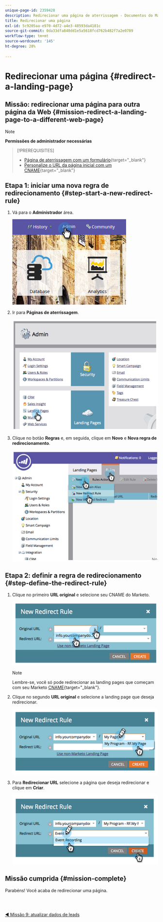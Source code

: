 ```yaml
---
unique-page-id: 2359428
description: Redirecionar uma página de aterrissagem - Documentos do Marketo - Documentação do produto
title: Redirecionar uma página
exl-id: 5c9205aa-e970-4d72-a4e3-48593da4181c
source-git-commit: 0da33dfa840dd1e5a5618fcd762b482f7a2e0789
workflow-type: tm+mt
source-wordcount: '145'
ht-degree: 28%

---
```


# Redirecionar uma página {#redirect-a-landing-page}

## Missão: redirecionar uma página para outra página da Web {#mission-redirect-a-landing-page-to-a-different-web-page}

>[!NOTE]
>
>**Permissões de administrador necessárias**

>[!PREREQUISITES]
>
>* [Página de aterrissagem com um formulário](/help/marketo/getting-started/quick-wins/landing-page-with-a-form.md){target=&quot;_blank&quot;}
>* [Personalize o URL da página inicial com um CNAME](/help/marketo/product-docs/demand-generation/landing-pages/landing-page-actions/customize-your-landing-page-urls-with-a-cname.md){target=&quot;_blank&quot;}


## Etapa 1: iniciar uma nova regra de redirecionamento {#step-start-a-new-redirect-rule}

1. Vá para o **Administrador** área.

   ![](assets/admin.png)

1. Ir para **Páginas de aterrissagem**.

   ![](assets/image2014-9-24-13-3a28-3a43.png)

1. Clique no botão **Regras** e, em seguida, clique em **Novo** e **Nova regra de redirecionamento**.

   ![](assets/image2014-9-24-13-3a28-3a59.png)

## Etapa 2: definir a regra de redirecionamento {#step-define-the-redirect-rule}

1. Clique no primeiro **URL original** e selecione seu CNAME do Marketo.

   ![](assets/image2014-9-24-13-3a30-3a33.png)

   >[!NOTE]
   >
   >Lembre-se, você só pode redirecionar as landing pages que começam com seu Marketo [CNAME](/help/marketo/product-docs/demand-generation/landing-pages/landing-page-actions/customize-your-landing-page-urls-with-a-cname.md){target=&quot;_blank&quot;}.

1. Clique no segundo **URL original** e selecione a landing page que deseja redirecionar.

   ![](assets/image2014-9-24-13-3a30-3a50.png)

1. Para **Redirecionar URL** selecione a página que deseja redirecionar e clique em **Criar**.

   ![](assets/image2014-9-24-13-3a31-3a10.png)

## Missão cumprida {#mission-complete}

Parabéns! Você acaba de redirecionar uma página.

<br> 

[◄ Missão 9: atualizar dados de leads](/help/marketo/getting-started/quick-wins/update-person-data.md)
